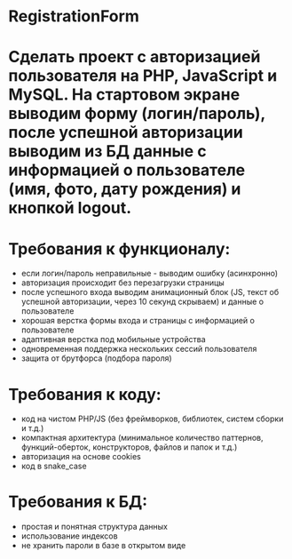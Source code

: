 # RegistrationForm

# Сделать проект с авторизацией пользователя на PHP, JavaScript и MySQL. На стартовом экране выводим форму (логин/пароль), после успешной авторизации выводим из БД данные с информацией о пользователе (имя, фото, дату рождения) и кнопкой logout.

# Требования к функционалу:
- если логин/пароль неправильные - выводим ошибку (асинхронно)
- авторизация происходит без перезагрузки страницы
- после успешного входа выводим анимационный блок (JS, текст об успешной авторизации, через 10 секунд скрываем) и данные о пользователе
- хорошая верстка формы входа и страницы с информацией о пользователе
- адаптивная верстка под мобильные устройства
- одновременная поддержка нескольких сессий пользователя
- защита от брутфорса (подбора пароля)

# Требования к коду:
- код на чистом PHP/JS (без фреймворков, библиотек, систем сборки и т.д.)
- компактная архитектура (минимальное количество паттернов, функций-оберток, конструкторов, файлов и папок и т.д.)
- авторизация на основе cookies
- код в snake_case

# Требования к БД:
- простая и понятная структура данных
- использование индексов
- не хранить пароли в базе в открытом виде

